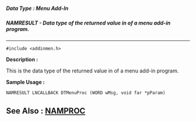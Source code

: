 ##### Data Type : Menu Add-In
##### NAMRESULT - Data type of the returned value in of a menu add-in program.
---
```
#include <addinmen.h>
```
**Description :**

This is the data type of the returned value in of a menu add-in program.

**Sample Usage :**
```
NAMRESULT LNCALLBACK DTMenuProc (WORD wMsg, void far *pParam)
```
**See Also :**
[NAMPROC](/domino-c-api-docs/reference/Data/NAMPROC)
---

